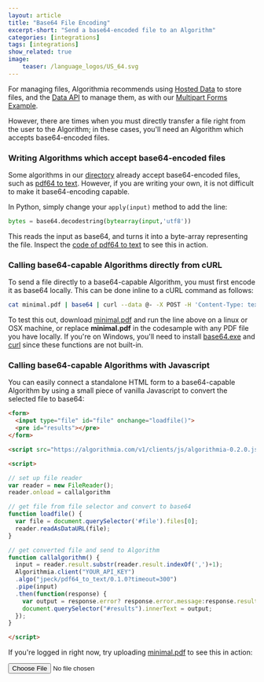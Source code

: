 ```yaml
---
layout: article
title: "Base64 File Encoding"
excerpt-short: "Send a base64-encoded file to an Algorithm"
categories: [integrations]
tags: [integrations]
show_related: true
image:
    teaser: /language_logos/US_64.svg
---
```


For managing files, Algorithmia recommends using [Hosted Data]({{site.baseurl/data}}) to store files, and the [Data API](https://docs.algorithmia.com#data-api-specification) to manage them, as with our [Multipart Forms Example](./multipartforms).

However, there are times when you must directly transfer a file right from the user to the Algorithm; in these cases, you'll need an Algorithm which accepts base64-encoded files.

### Writing Algorithms which accept base64-encoded files

Some algorithms in our [directory](/algorithms) already accept base64-encoded files, such as [pdf64 to text](https://algorithmia.com/algo/jpeck/pdf64_to_text). However, if you are writing your own, it is not difficult to make it base64-encoding capable.

In Python, simply change your `apply(input)` method to add the line:

```python
bytes = base64.decodestring(bytearray(input,'utf8'))
```

This reads the input as base64, and turns it into a byte-array representing the file. Inspect the [code of pdf64 to text](https://algorithmia.com/algo/jpeck/pdf64_to_text/source) to see this in action.

### Calling base64-capable Algorithms directly from cURL

To send a file directly to a base64-capable Algorithm, you must first encode it as base64 locally. This can be done inline to a cURL command as follows:

```bash
cat minimal.pdf | base64 | curl --data @- -X POST -H 'Content-Type: text/plain' -H 'Authorization: Simple YOUR_API_KEY' https://api.algorithmia.com/v1/algo/jpeck/pdf64_to_text/0.1.0?timeout=300
```

To test this out, download [minimal.pdf]({{site.baseurl}}/images/language_logos/minimal.pdf) and run the line above on a linux or OSX machine, or replace **minimal.pdf** in the codesample with any PDF file you have locally. If you're on Windows, you'll need to install [base64.exe](https://www.google.com/search?q=base64.exe) and [curl](https://curl.haxx.se/windows/) since these functions are not built-in.

### Calling base64-capable Algorithms with Javascript

You can easily connect a standalone HTML form to a base64-capable Algorithm by using a small piece of vanilla Javascript to convert the selected file to base64:

```html
<form>
  <input type="file" id="file" onchange="loadfile()">
  <pre id="results"></pre>
</form>

<script src="https://algorithmia.com/v1/clients/js/algorithmia-0.2.0.js" type="text/javascript"></script>

<script>

// set up file reader
var reader = new FileReader();
reader.onload = callalgorithm

// get file from file selector and convert to base64
function loadfile() {
  var file = document.querySelector('#file').files[0];
  reader.readAsDataURL(file);
}

// get converted file and send to Algorithm
function callalgorithm() {
  input = reader.result.substr(reader.result.indexOf(',')+1);
  Algorithmia.client("YOUR_API_KEY")
  .algo("jpeck/pdf64_to_text/0.1.0?timeout=300")
  .pipe(input)
  .then(function(response) {
    var output = response.error? response.error.message:response.result
    document.querySelector("#results").innerText = output;
  });
}

</script>
```

If you're logged in right now, try uploading [minimal.pdf]({{site.baseurl}}/images/language_logos/minimal.pdf) to see this in action:

<form>
  <input type="file" id="file" onchange="loadfile()">
  <pre id="results"></pre>
</form>

<script src="https://algorithmia.com/v1/clients/js/algorithmia-0.2.0.js" type="text/javascript"></script>

<script>

// set up file reader
var reader = new FileReader();
reader.onload = callalgorithm

// get file from file selector and convert to base64
function loadfile() {
  var file = document.querySelector('#file').files[0];
  reader.readAsDataURL(file);
}

// get converted file and send to Algorithm
function callalgorithm() {
  input = reader.result.substr(reader.result.indexOf(',')+1);
  Algorithmia.client("YOUR_API_KEY")
  .algo("jpeck/pdf64_to_text/0.1.0?timeout=300")
  .pipe(input)
  .then(function(response) {
    var output = response.error? response.error.message:response.result
    document.querySelector("#results").innerText = output;
  });
}

</script>
